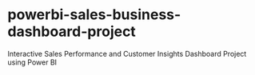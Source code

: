 # powerbi-sales-business-dashboard-project
Interactive Sales Performance and Customer Insights Dashboard Project using Power BI
